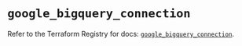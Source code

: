 # `google_bigquery_connection`

Refer to the Terraform Registry for docs: [`google_bigquery_connection`](https://registry.terraform.io/providers/hashicorp/google-beta/6.39.0/docs/resources/google_bigquery_connection).
